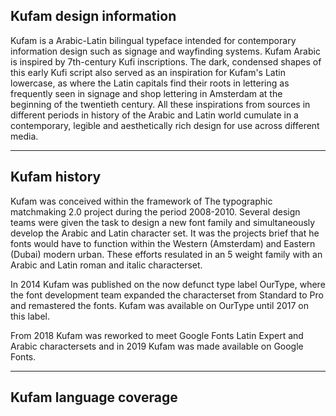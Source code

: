 
## Kufam design information

Kufam is a Arabic-Latin bilingual typeface intended for contemporary information design such as signage and wayfinding systems. Kufam Arabic is inspired by 7th-century Kufi inscriptions. The dark, condensed shapes of this early Kufi script also served as an inspiration for Kufam's Latin lowercase, as where the Latin capitals find their roots in lettering as frequently seen in signage and shop lettering in Amsterdam at the beginning of the twentieth century. All these inspirations from sources in different periods in history of the Arabic and Latin world cumulate in a contemporary, legible and aesthetically rich design for use across different media.

---

## Kufam history

Kufam was conceived within the framework of The typographic matchmaking 2.0 project during the period 2008-2010. Several design teams were given the task to design a new font family and simultaneously develop the Arabic and Latin character set. It was the projects brief that he fonts would have to function within the Western (Amsterdam) and Eastern (Dubai) modern urban. These efforts resulated in an 5 weight family with an Arabic and Latin roman and italic characterset.

In 2014 Kufam was published on the now defunct type label OurType, where the font development team expanded the characterset from Standard to Pro and remastered the fonts. Kufam was available on OurType until 2017 on this label.

From 2018 Kufam was reworked to meet Google Fonts Latin Expert and Arabic charactersets and in 2019 Kufam was made available on Google Fonts.

---

## Kufam language coverage

